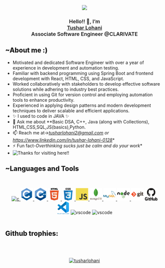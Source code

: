 <p align = "center">
<img src="https://media1.giphy.com/media/bcKmIWkUMCjVm/200.webp?cid=ecf05e477g4kkufqr7gw1ahrnecqleorscyqh7eg301hy70t&rid=200.webp&ct=g"/> 
<h3 align="center" style="font-weight:600;">Hello!! 👋, I’m <div class="badge-base LI-profile-badge" data-locale="en_US" data-size="large" data-theme="dark" data-type="HORIZONTAL" data-vanity="tushar-lohani-0128" data-version="v1">
  <a class="badge-base__link LI-simple-link" href="https://in.linkedin.com/in/tushar-lohani-0128?trk=profile-badge">Tushar Lohani</a>
</div>Associate Software Engineer @CLARIVATE</h3>
</p>

              
<h2 align="left" style="font-weight:800;">~About me :)</h2>

- Motivated and dedicated Software Engineer with over a year of experience in development and automation testing.
- Familiar with backend programming using Spring Boot and frontend development with React, HTML, CSS, and JavaScript.
- Worked collaboratively with stakeholders to develop effective software solutions while adhering to industry best practices.
- Proficient in using Git for version control and employing automation tools to enhance productivity.
- Experienced in applying design patterns and modern development techniques to deliver scalable and efficient applications.
- ✨ I used to code in JAVA ✨
- 💬 Ask me about **Basic DSA, C++, Java (along with Collections), HTML,CSS,SQL,JS(basics),Python.
- 📫 Reach me at->*tusharlohani2@gmail.com or https://www.linkedin.com/in/tushar-lohani-0128**
- ⚡ Fun fact-*Overthinking sucks just  be calm and do your work**
- <img height="60" alt="Thanks for visiting here!!" width="100%" src="https://raw.githubusercontent.com/BrunnerLivio/brunnerlivio/master/images/marquee.svg" />


<h2 align="left" style="font-weight: 800;">~Languages and Tools  </h2>
<br/>
<p align="center"> 
 <a href="https://www.cprogramming.com/" target="_blank"> 
<img src="https://raw.githubusercontent.com/asknkitkr/icon-set/553e000769aceef8fc55dbfdbdd651660919636c/svg/x36/Java.svg"  alt="c" width="40" height="40"/> </a> 
<a href="https://www.cprogramming.com/" target="_blank"> 
<img src="https://raw.githubusercontent.com/devicons/devicon/master/icons/c/c-original.svg" alt="c" width="40" height="40"/> </a> 
<a href="https://www.w3schools.com/cpp/" target="_blank"> 
<img src="https://raw.githubusercontent.com/devicons/devicon/master/icons/cplusplus/cplusplus-original.svg" alt="cplusplus" width="40" height="40"/> </a> 
<a href="https://www.w3.org/html/" target="_blank"> 
<img src="https://raw.githubusercontent.com/devicons/devicon/master/icons/html5/html5-original-wordmark.svg" alt="html5" width="40" height="40"/> </a> 
<a href="https://www.w3schools.com/css/" target="_blank">
<img src="https://raw.githubusercontent.com/devicons/devicon/master/icons/css3/css3-original-wordmark.svg" alt="css3" width="40" height="40"/> </a> 
<a href="https://developer.mozilla.org/en-US/docs/Web/JavaScript" target="_blank"> 
<img src="https://raw.githubusercontent.com/devicons/devicon/master/icons/javascript/javascript-original.svg" alt="javascript" width="40" height="40"/> </a> 
<a href="https://www.mongodb.com/" target="_blank"> 
<img src="https://raw.githubusercontent.com/devicons/devicon/master/icons/mongodb/mongodb-original-wordmark.svg" alt="mongodb" width="40" height="40"/> </a> 
<a href="https://www.mysql.com/" target="_blank"> 
<img src="https://raw.githubusercontent.com/devicons/devicon/master/icons/mysql/mysql-original-wordmark.svg" alt="mysql" width="40" height="40"/> </a> 
<a href="https://nodejs.org" target="_blank"> 
<img src="https://raw.githubusercontent.com/devicons/devicon/master/icons/nodejs/nodejs-original-wordmark.svg" alt="nodejs" width="40" height="40"/> </a>
<img src="https://raw.githubusercontent.com/devicons/devicon/master/icons/git/git-original-wordmark.svg" alt="git" width="40" height="40"/> </a> 
<img src="https://raw.githubusercontent.com/devicons/devicon/master/icons/github/github-original-wordmark.svg" alt="github" width="40" height="40"/> </a>
<img src="https://raw.githubusercontent.com/devicons/devicon/master/icons/vscode/vscode-original-wordmark.svg" alt="vscode" width="40" height="40"/> </a> 
<img src="https://raw.githubusercontent.com/asknkitkr/icon-set/553e000769aceef8fc55dbfdbdd651660919636c/svg/x36/IntelliJ.svg" alt="vscode" width="40" height="40"/> </a>
<img src="https://raw.githubusercontent.com/asknkitkr/icon-set/553e000769aceef8fc55dbfdbdd651660919636c/svg/x36/Python.svg" alt="vscode" width="40" height="40"/> </a> 

<br/>
<br/>


<h2 style="font-weight: 800;">Github trophies:</h2>
<br/>
<br/>

<p style="" align="center"> <a href="https://github.com/ryo-ma/github-profile-trophy"><img src="https://github-profile-trophy.vercel.app/?username=ryo-ma&theme=onedark&row=1&column=6&margin-w=15&margin-h=15" alt="tusharlohani" /></a> </p>
<br/>
<br/>

